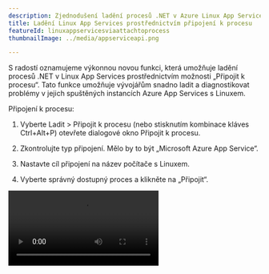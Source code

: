 ```yaml
---
description: Zjednodušení ladění procesů .NET v Azure Linux App Services pomocí dialogového okna „Připojit k procesu“.
title: Ladění Linux App Services prostřednictvím připojení k procesu
featureId: linuxappservicesviaattachtoprocess
thumbnailImage: ../media/appserviceapi.png

---
```



S radostí oznamujeme výkonnou novou funkci, která umožňuje ladění procesů .NET v Linux App Services prostřednictvím možnosti „Připojit k procesu“. Tato funkce umožňuje vývojářům snadno ladit a diagnostikovat problémy v jejich spuštěných instancích Azure App Services s Linuxem.

Připojení k procesu:

1. Vyberte Ladit > Připojit k procesu (nebo stisknutím kombinace kláves Ctrl+Alt+P) otevřete dialogové okno Připojit k procesu.

2. Zkontrolujte typ připojení. Mělo by to být „Microsoft Azure App Service“.

3. Nastavte cíl připojení na název počítače s Linuxem.

4. Vyberte správný dostupný proces a klikněte na „Připojit“.

![Linux App Services prostřednictvím Přpojení k procesu](../media/LinuxAppServices-Attach-to-Process.mp4 "Linux App Services prostřednictvím Přpojení k procesu")

